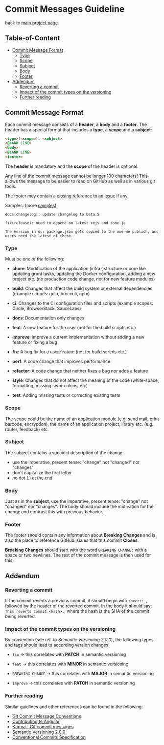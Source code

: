 # Commit Messages Guideline

back to [main project page][mainpage]

<h2>Table-of-Content</h2>

<!-- @import "[TOC]" {cmd="toc" depthFrom=2 depthTo=6 orderedList=false} -->

<!-- code_chunk_output -->

- [Commit Message Format](#commit-message-format)
  - [Type](#type)
  - [Scope](#scope)
  - [Subject](#subject)
  - [Body](#body)
  - [Footer](#footer)
- [Addendum](#addendum)
  - [Reverting a commit](#reverting-a-commit)
  - [Impact of the commit types on the versioning](#impact-of-the-commit-types-on-the-versioning)
  - [Further reading](#further-reading)

<!-- /code_chunk_output -->

## Commit Message Format

Each commit message consists of a **header**, a **body** and a **footer**.  The header has a special
format that includes a **type**, a **scope** and a **subject**:

```html
<type>(<scope>): <subject>
<BLANK LINE>
<body>
<BLANK LINE>
<footer>
```

The **header** is mandatory and the **scope** of the header is optional.

Any line of the commit message cannot be longer 100 characters! This allows the message to be easier
to read on GitHub as well as in various git tools.

The footer may contain a [closing reference to an issue](https://help.github.com/articles/closing-issues-via-commit-messages/) if any.

Samples: (more [samples](https://github.com/angular/angular/commits/master))

```console
docs(changelog): update changelog to beta.5
```

```console
fix(release): need to depend on latest rxjs and zone.js

The version in our package.json gets copied to the one we publish, and users need the latest of these.
```

### Type

Must be one of the following:

- **chore**: Modification of the application (infra-)structure or core like updating grunt tasks, updating the Docker configuration, adding a new project etc. (no production code change, not for new feature modules)

- **build**: Changes that affect the build system or external dependencies (example scopes: gulp, broccoli, npm)

- **ci**: Changes to the CI configuration files and scripts (example scopes: Circle, BrowserStack, SauceLabs)
- **docs**: Documentation only changes
- **feat**: A new feature for the user (not for the build scripts etc.)
- **improve**: improve a current implementation without adding a new feature or fixing a bug
- **fix**: A bug fix for a user feature (not for build scripts etc.)
- **perf**: A code change that improves performance
- **refactor**: A code change that neither fixes a bug nor adds a feature
- **style**: Changes that do not affect the meaning of the code (white-space, formatting, missing semi-colons, etc)
- **test**: Adding missing tests or correcting existing tests

### Scope

The scope could be the name of an application module (e.g. send mail, print barcode, encryption), the name of an application project, library etc. (e.g. router, feedback) etc.

### Subject

The subject contains a succinct description of the change:

- use the imperative, present tense: "change" not "changed" nor "changes"
- don't capitalize the first letter
- no dot (.) at the end

### Body

Just as in the **subject**, use the imperative, present tense: "change" not "changed" nor "changes".
The body should include the motivation for the change and contrast this with previous behavior.

### Footer

The footer should contain any information about **Breaking Changes** and is also the place to
reference GitHub issues that this commit **Closes**.

**Breaking Changes** should start with the word `BREAKING CHANGE:` with a space or two newlines. The rest of the commit message is then used for this.

## Addendum

### Reverting a commit

If the commit reverts a previous commit, it should begin with `revert: `, followed by the header of the reverted commit. In the body it should say: `This reverts commit <hash>.`, where the hash is the SHA of the commit being reverted.

### Impact of the commit types on the versioning

By convention (see ref. to *Semantic Versioning 2.0.0*), the following types and tags should lead to according version changes:

- `fix` -> this correlates with **PATCH** in semantic versioning

- `feat` -> this correlates with **MINOR** in semantic versioning

- `BREAKING CHANGE` -> this correlates with **MAJOR** in semantic versioning

- `improve` -> this correlates with **PATCH** in semantic versioning

### Further reading

Similar guidlines and other references can be found in the following:

- [Git Commit Message Conventions][commit-message-format]
- [Contributing to Angular][angular-contributing-commit]
- [Karma - Git commit messages][karma-git-commit]
- [Semantic Versioning 2.0.0][semantic-versioning]
- [Conventional Commits Specification][conventional-commits]

[commit-message-format]: https://docs.google.com/document/d/1QrDFcIiPjSLDn3EL15IJygNPiHORgU1_OOAqWjiDU5Y/edit#
[angular-contributing-commit]: https://github.com/angular/angular/blob/master/CONTRIBUTING.md#commit
[karma-git-commit]: http://karma-runner.github.io/3.0/dev/git-commit-msg.html
[semantic-versioning]: https://semver.org/spec/v2.0.0.html
[conventional-commits]: https://www.conventionalcommits.org
[mainpage]: ../README.md
